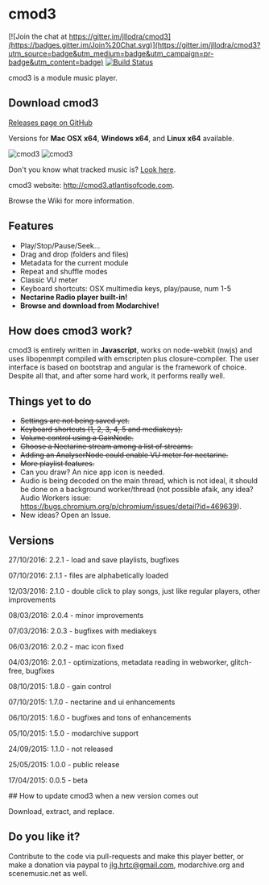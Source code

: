 # cmod3

[![Join the chat at https://gitter.im/jllodra/cmod3](https://badges.gitter.im/Join%20Chat.svg)](https://gitter.im/jllodra/cmod3?utm_source=badge&utm_medium=badge&utm_campaign=pr-badge&utm_content=badge)
[![Build Status](https://travis-ci.org/jllodra/cmod3.svg?branch=master)](https://travis-ci.org/jllodra/cmod3)

cmod3 is a module music player.

## Download cmod3

[Releases page on GitHub](https://github.com/jllodra/cmod3/releases)

Versions for **Mac OSX x64**, **Windows x64**, and **Linux x64** available.

![cmod3](https://raw.githubusercontent.com/jllodra/cmod3/master/screenshot.png "cmod3")
![cmod3](https://raw.githubusercontent.com/jllodra/cmod3/master/screenshot2.png "cmod3")

Don't you know what tracked music is? [Look here](http://en.wikipedia.org/wiki/Music_tracker).

cmod3 website: <http://cmod3.atlantisofcode.com>.

Browse the Wiki for more information.

## Features

* Play/Stop/Pause/Seek...
* Drag and drop (folders and files)
* Metadata for the current module
* Repeat and shuffle modes
* Classic VU meter
* Keyboard shortcuts: OSX multimedia keys, <space> play/pause, num 1-5
* **Nectarine Radio player built-in!**
* **Browse and download from Modarchive!**

## How does cmod3 work?

cmod3 is entirely written in **Javascript**, works on node-webkit (nwjs) and uses libopenmpt compiled with emscripten plus closure-compiler. The user interface is based on bootstrap and angular is the framework of choice. Despite all that, and after some hard work, it performs really well.

## Things yet to do

* ~~Settings are not being saved yet.~~
* ~~Keyboard shortcuts (1, 2, 3, 4, 5 and mediakeys).~~
* ~~Volume control using a GainNode.~~
* ~~Choose a Nectarine stream among a list of streams.~~
* ~~Adding an AnalyserNode could enable VU meter for nectarine.~~
* ~~More playlist features.~~
* Can you draw? An nice app icon is needed.
* Audio is being decoded on the main thread, which is not ideal, it should be done on a background worker/thread (not possible afaik, any idea? Audio Workers issue: <https://bugs.chromium.org/p/chromium/issues/detail?id=469639>).
* New ideas? Open an Issue.

## Versions

27/10/2016: 2.2.1 - load and save playlists, bugfixes

07/10/2016: 2.1.1 - files are alphabetically loaded

12/03/2016: 2.1.0 - double click to play songs, just like regular players, other improvements

08/03/2016: 2.0.4 - minor improvements

07/03/2016: 2.0.3 - bugfixes with mediakeys

06/03/2016: 2.0.2 - mac icon fixed

04/03/2016: 2.0.1 - optimizations, metadata reading in webworker, glitch-free, bugfixes

08/10/2015: 1.8.0 - gain control

07/10/2015: 1.7.0 - nectarine and ui enhancements

06/10/2015: 1.6.0 - bugfixes and tons of enhancements

05/10/2015: 1.5.0 - modarchive support

24/09/2015: 1.1.0 - not released

25/05/2015: 1.0.0 - public release

17/04/2015: 0.0.5 - beta

## How to update cmod3 when a new version comes out

Download, extract, and replace.

## Do you like it?

Contribute to the code via pull-requests and make this player better, or make a donation via paypal to jlg.hrtc@gmail.com, modarchive.org and scenemusic.net as well. 
